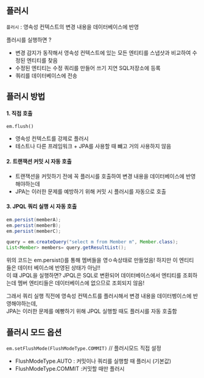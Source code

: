 ## 플러시

```플러시``` : 영속성 컨텍스트의 변경 내용을 데이터베이스에 반영

플러시를 실행하면 ?
* 변경 감지가 동작해서 영속성 컨텍스트에 있는 모든 엔티티를 스냅샷과 비교하여 수정된 엔티티를 찾음
* 수정된 엔티티는 수정 쿼리를 만들어 쓰기 지연 SQL저장소에 등록
* 쿼리를 데이터베이스에 전송

## 플러시 방법 

#### 1. 직접 호출 

```em.flush()```

* 영속성 컨텍스트를 강제로 플러시
* 테스트나 다른 프레임워크 + JPA를 사용할 때 뺴고 거의 사용하지 않음

#### 2. 트랜잭션 커밋 시 자동 호출

* 트랜잭션을 커밋하기 전에 꼭 플러시를 호출하여 변경 내용을 데이터베이스에 반영해야하는데
* JPA는 이러한 문제를 예방하기 위해 커밋 시 플러시를 자동으로 호출

#### 3. JPQL 쿼리 실행 시 자동 호출

```java
em.persist(memberA);
em.persist(memberB);
em.persist(memberC);

query = em.createQuery("select m from Member m", Member.class);
List<Member> members= query.getResultList();
```

위의 코드는 em.persist()를 통해 멤버들을 영ㅇ속상태로 만들었음! 하지만 이 엔티티들은 데이터 베이스에 반영된 상태가 아님!!  
이 떄 JPQL을 실행하면? JPQL은 SQL로 변환되어 데이터베이스에서 엔티티를 조회하는데 멤버 엔티티들은 데이터베이스에 없으므로 조회되지 않음!  

그래서 쿼리 실행 직전에 영속성 컨텍스트를 플러시해서 변경 내용을 데이터벵이스에 반영해야하는데,  
JPA는 이러한 문제를 예빵하기 위해 JPQL 실행할 때도 플러시를 자동 호출함 

## 플러시 모드 옵션

```em.setFlushMode(FlushModeType.COMMIT)``` // 플러시모드 직접 설정

* FlushModeType.AUTO : 커밋이나 쿼리를 실행할 때 플러시 (기본값)
* FlushModeType.COMMIT :커밋할 때만 플러시

